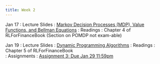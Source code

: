 ```yaml
---
title: Week 2
---
```


Jan 17
: Lecture Slides
  : [Markov Decision Processes (MDP), Value Functions, and Bellman Equations](https://github.com/coverdrive/technical-documents/blob/master/finance/cme241/Tour-MDP.pdf)
: Readings
  : Chapter 4 of RLForFinanceBook (Section on POMDP not exam-able)	

Jan 19
: Lecture Slides
  : [Dynamic Programming Algorithms](https://github.com/coverdrive/technical-documents/blob/master/finance/cme241/Tour-DP.pdf)
: Readings
  : Chapter 5 of RLForFinanceBook	
: Assignments
  : [Assignment 3: Due Jan 29 11:59pm](https://github.com/coverdrive/technical-documents/blob/master/finance/cme241/assignments/Winter2024/assignment3.ipynb)
